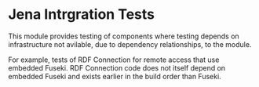 Jena Intrgration Tests
======================

This module provides testing of components where testing depends on
infrastructure not avilable, due to dependency relationships, to the
module.

For example, tests of RDF Connection for remote access that use embedded
Fuseki.  RDF Connection code does not itself depend on embedded Fuseki
and exists earlier in the build order than Fuseki.

